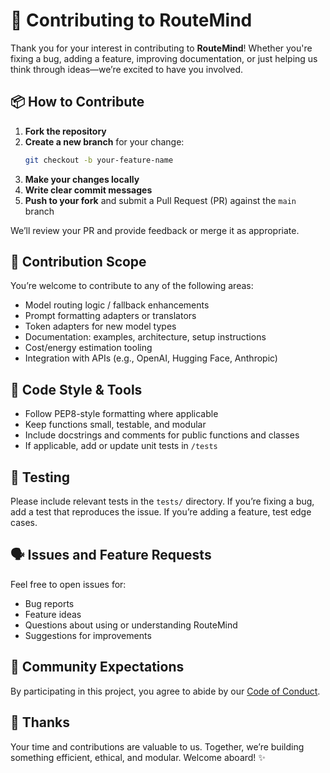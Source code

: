 # 🤝 Contributing to RouteMind

Thank you for your interest in contributing to **RouteMind**! Whether you're fixing a bug, adding a feature, improving documentation, or just helping us think through ideas—we’re excited to have you involved.

## 📦 How to Contribute

1. **Fork the repository**
2. **Create a new branch** for your change:
   ```bash
   git checkout -b your-feature-name
   ```
3. **Make your changes locally**
4. **Write clear commit messages**
5. **Push to your fork** and submit a Pull Request (PR) against the `main` branch

We’ll review your PR and provide feedback or merge it as appropriate.

## 📌 Contribution Scope
You’re welcome to contribute to any of the following areas:
- Model routing logic / fallback enhancements
- Prompt formatting adapters or translators
- Token adapters for new model types
- Documentation: examples, architecture, setup instructions
- Cost/energy estimation tooling
- Integration with APIs (e.g., OpenAI, Hugging Face, Anthropic)

## 📑 Code Style & Tools
- Follow PEP8-style formatting where applicable
- Keep functions small, testable, and modular
- Include docstrings and comments for public functions and classes
- If applicable, add or update unit tests in `/tests`

## 🧪 Testing
Please include relevant tests in the `tests/` directory. If you’re fixing a bug, add a test that reproduces the issue. If you’re adding a feature, test edge cases.

## 🗣️ Issues and Feature Requests
Feel free to open issues for:
- Bug reports
- Feature ideas
- Questions about using or understanding RouteMind
- Suggestions for improvements

## 🧭 Community Expectations
By participating in this project, you agree to abide by our [Code of Conduct](./Code%20Of%20Conduct).

## 🙏 Thanks
Your time and contributions are valuable to us. Together, we’re building something efficient, ethical, and modular. Welcome aboard! ✨

